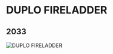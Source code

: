 # DUPLO FIRELADDER
## 2033
![DUPLO FIRELADDER](https://lc-www-live-s.legocdn.com/media/bricks/5/2/4216553.jpg)